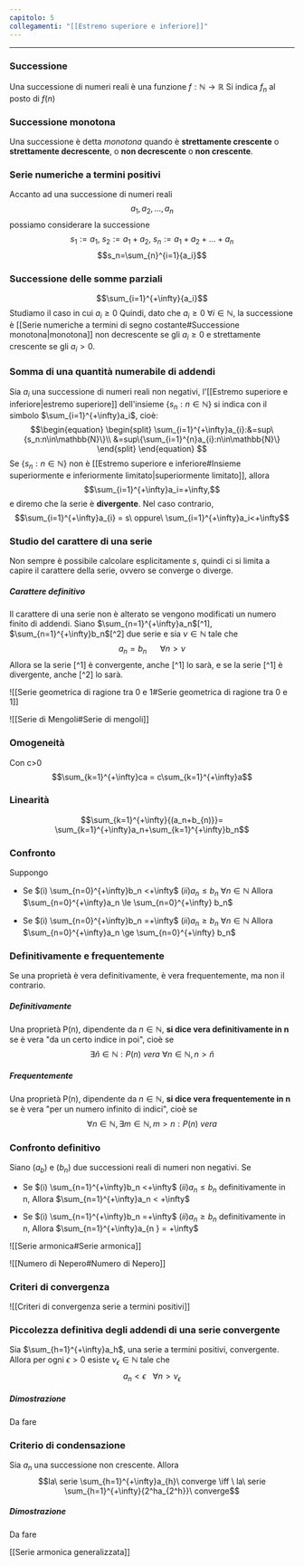 ```yaml
---
capitolo: 5
collegamenti: "[[Estremo superiore e inferiore]]"
---
```

---
### Successione
Una successione di numeri reali è una funzione $f:\mathbb{N}\rightarrow\mathbb{R}$
Si indica $f_{n}$ al posto di $f(n)$

### Successione monotona
Una successione è detta *monotona* quando è **strettamente crescente** o **strettamente decrescente**, o **non decrescente** o **non crescente**.

### Serie numeriche a termini positivi
Accanto ad una successione di numeri reali
$$a_{1}, a_2,\ldots,a_n $$
possiamo considerare la successione
$$s_1:=a_1, \ s_2:=a_1+a_2, \ s_n:=a_1+a_2+\ldots+a_n$$
$$s_n=\sum_{n}^{i=1}{a_i}$$
### Successione delle somme parziali
$$\sum_{i=1}^{+\infty}{a_i}$$
Studiamo il caso in cui $a_i\ge0$
Quindi, dato che $a_{i}\ge0\ \forall i\in\mathbb{N}$, la successione è [[Serie numeriche a termini di segno costante#Successione monotona|monotona]] non decrescente se gli $a_i\ge0$ e strettamente crescente se gli $a_i>0$.

### Somma di una quantità numerabile di addendi
Sia $a_i$ una successione di numeri reali non negativi, l'[[Estremo superiore e inferiore|estremo superiore]] dell'insieme       {$s_n:n\in\mathbb{N}$} si indica con il simbolo $\sum_{i=1}^{+\infty}a_i$, cioè:
$$\begin{equation}
\begin{split}
\sum_{i=1}^{+\infty}a_{i}:&=sup\{s_n:n\in\mathbb{N}\}\\
&=sup\{\sum_{i=1}^{n}a_{i}:n\in\mathbb{N}\}
\end{split}
\end{equation}
$$
Se $\{s_{n}:n\in\mathbb{N}\}$ non è [[Estremo superiore e inferiore#Insieme superiormente e inferiormente limitato|superiormente limitato]], allora
$$\sum_{i=1}^{+\infty}a_i=+\infty,$$
e diremo che la serie è **divergente**.
Nel caso contrario,
$$\sum_{i=1}^{+\infty}a_{i} = s\ oppure\ \sum_{i=1}^{+\infty}a_i<+\infty$$
### Studio del carattere di una serie
Non sempre è possibile calcolare esplicitamente $s$, quindi ci si limita a capire il carattere della serie, ovvero se converge o diverge.
##### Carattere definitivo
Il carattere di una serie non è alterato se vengono modificati un numero finito di addendi.
Siano $\sum_{n=1}^{+\infty}a_n$[^1], $\sum_{n=1}^{+\infty}b_n$[^2] due serie e sia $\nu\in\mathbb{N}$ tale che
$$a_n=b_n\ \ \ \ \ \ \forall n>\nu$$
Allora se la serie [^1] è convergente, anche [^1] lo sarà, e se la serie [^1] è divergente, anche [^2] lo sarà.

![[Serie geometrica di ragione tra 0 e 1#Serie geometrica di ragione tra 0 e 1]]

![[Serie di Mengoli#Serie di mengoli]]
### Omogeneità
Con c>0
$$\sum_{k=1}^{+\infty}ca = c\sum_{k=1}^{+\infty}a$$
### Linearità
$$\sum_{k=1}^{+\infty}{(a_n+b_{n)}}= \sum_{k=1}^{+\infty}a_n+\sum_{k=1}^{+\infty}b_n$$
### Confronto
Suppongo 
- Se
$(i) \sum_{n=0}^{+\infty}b_n <+\infty$
$(ii) a_n \le b_n\ \forall n \in \mathbb{N}$
Allora 
$\sum_{n=0}^{+\infty}a_n \le \sum_{n=0}^{+\infty} b_n$

- Se
$(i) \sum_{n=0}^{+\infty}b_n =+\infty$
$(ii) a_n \ge b_n\ \forall n \in \mathbb{N}$
Allora
$\sum_{n=0}^{+\infty}a_n \ge \sum_{n=0}^{+\infty} b_n$

### Definitivamente e frequentemente
Se una proprietà è vera definitivamente, è vera frequentemente, ma non il contrario.
##### Definitivamente
Una proprietà P(n), dipendente da $n\in\mathbb{N}$, **si dice vera definitivamente in n** se è vera "da un certo indice in poi", cioè se
$$\exists ñ\in \mathbb{N} : P(n)\ vera\ \forall n \in \mathbb{N}, n > ñ$$
##### Frequentemente
Una proprietà P(n), dipendente da $n\in\mathbb{N}$, **si dice vera frequentemente in n** se è vera "per un numero infinito di indici", cioè se
$$\forall n \in \mathbb{N}, \exists m\in \mathbb{N}, m>n : P(n)\ vera$$

### Confronto definitivo
Siano $(a_b)$ e $(b_n)$ due successioni reali di numeri non negativi. Se
- Se
$(i) \sum_{n=1}^{+\infty}b_n <+\infty$
$(ii) a_n \le b_n$ definitivamente in n,
Allora 
$\sum_{n=1}^{+\infty}a_n < +\infty$

- Se
$(i) \sum_{n=1}^{+\infty}b_n =+\infty$
$(ii) a_n \ge b_n$ definitivamente in n,
Allora
$\sum_{n=1}^{+\infty}a_{n } = +\infty$


![[Serie armonica#Serie armonica]]

![[Numero di Nepero#Numero di Nepero]]
### Criteri di convergenza
![[Criteri di convergenza serie a termini positivi]]

### Piccolezza definitiva degli addendi di una serie convergente
Sia $\sum_{h=1}^{+\infty}a_h$, una serie a termini positivi, convergente.
Allora per ogni $\epsilon > 0$ esiste $\nu_{\epsilon}\in \mathbb{N}$ tale che
$$a_{n}<\epsilon \ \ \ \forall n > \nu_\epsilon$$
##### Dimostrazione
Da fare

### Criterio di condensazione
Sia $a_n$ una successione non crescente. Allora
$$la\ serie \sum_{h=1}^{+\infty}a_{h}\ converge \iff \ la\ serie \sum_{h=1}^{+\infty}{2^ha_{2^h}}\ converge$$
##### Dimostrazione
Da fare

[[Serie armonica generalizzata]]
